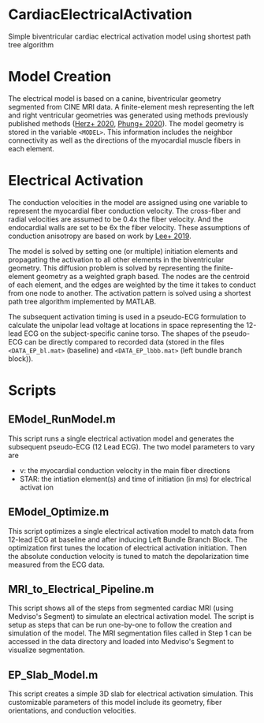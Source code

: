 # CardiacElectricalActivation
Simple biventricular cardiac electrical activation model using shortest path tree algorithm

# Model Creation
The electrical model is based on a canine, biventricular geometry segmented from CINE MRI data. A finite-element mesh representing the left and right ventricular geometries was generated using methods previously published methods ([Herz+ 2020](https://doi.org/10.1007/s10439-005-3312-7), [Phung+ 2020](https://doi.org/10.1115/1.4043876)). The model geometry is stored in the variable `<MODEL>`. This information includes the neighbor connectivity as well as the directions of the myocardial muscle fibers in each element.

# Electrical Activation
The conduction velocities in the model are assigned using one variable to represent the myocardial fiber conduction velocity. The cross-fiber and radial velocities are assumed to be 0.4x the fiber velocity. And the endocardial walls are set to be 6x the fiber velocity. These assumptions of conduction anisotropy are based on work by [Lee+ 2019](https://doi.org/10.1016/j.media.2019.06.017).

The model is solved by setting one (or multiple) initiation elements and propagating the activation to all other elements in the biventricular geometry. This diffusion problem is solved by representing the finite-element geometry as a weighted graph based. The nodes are the centroid of each element, and the edges are weighted by the time it takes to conduct from one node to another. The activation pattern is solved using a shortest path tree algorithm implemented by MATLAB.

The subsequent activation timing is used in a pseudo-ECG formulation to calculate the unipolar lead voltage at locations in space representing the 12-lead ECG on the subject-specific canine torso. The shapes of the pseudo-ECG can be directly compared to recorded data (stored in the files `<DATA_EP_bl.mat>` (baseline) and `<DATA_EP_lbbb.mat>` (left bundle branch block)).

# Scripts
## EModel_RunModel.m
This script runs a single electrical activation model and generates the subsequent pseudo-ECG (12 Lead ECG).
The two model parameters to vary are
* v: the myocardial conduction velocity in the main fiber directions
* STAR: the intiation element(s) and time of initiation (in ms) for electrical activat ion

## EModel_Optimize.m
This script optimizes a single electrical activation model to match data from 12-lead ECG at baseline and after inducing Left Bundle Branch Block.
The optimization first tunes the location of electrical activation initiation. Then the absolute conduction velocity is tuned to match the depolarization time measured from the ECG data.

## MRI_to_Electrical_Pipeline.m
This script shows all of the steps from segmented cardiac MRI (using Medviso's Segment) to simulate an electrical activation model. The script is setup as steps that can be run one-by-one to follow the creation and simulation of the model.
The MRI segmentation files called in Step 1 can be accessed in the data directory and loaded into Medviso's Segment to visualize segmentation.

## EP_Slab_Model.m
This script creates a simple 3D slab for electrical activation simulation. This customizable parameters of this model include its geometry, fiber orientations, and conduction velocities.
